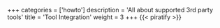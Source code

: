 +++
categories = ['howto']
description = 'All about supported 3rd party tools'
title = 'Tool Integration'
weight = 3
+++
{{< piratify >}}